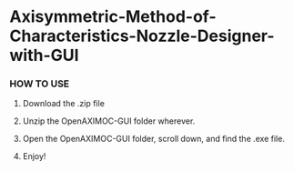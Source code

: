 # Axisymmetric-Method-of-Characteristics-Nozzle-Designer-with-GUI

### HOW TO USE

1. Download the .zip file

2. Unzip the OpenAXIMOC-GUI folder wherever.

3. Open the OpenAXIMOC-GUI folder, scroll down, and find the .exe file.

4. Enjoy!


